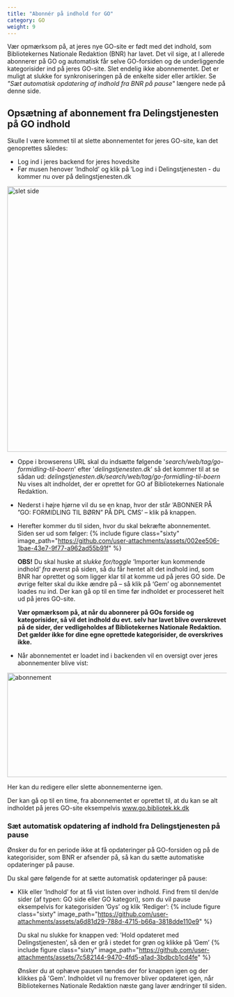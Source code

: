 ```yaml
---
title: "Abonnér på indhold for GO"
category: GO
weight: 9
---
```


Vær opmærksom på, at jeres nye GO-site er født med det indhold, som Bibliotekernes Nationale Redaktion (BNR) har lavet. Det vil sige, at I allerede abonnerer på GO og automatisk får selve GO-forsiden og de underliggende kategorisider ind på jeres GO-site. Slet endelig ikke abonnementet. Det er muligt at slukke for synkroniseringen på de enkelte sider eller artikler. Se *"Sæt automatisk opdatering af indhold fra BNR på pause"* længere nede på denne side. 


## Opsætning af abonnement fra Delingstjenesten på GO indhold
Skulle I være kommet til at slette abonnementet for jeres GO-site, kan det genoprettes således: 
- Log ind i jeres backend for jeres hovedsite
- Før musen henover ’Indhold’ og klik på ’Log ind i Delingstjenesten - du kommer nu over på delingstjenesten.dk
 <img width="1375" height="608" alt="slet side" src="https://github.com/user-attachments/assets/67989345-e8f2-4c33-8532-348ed75a8094" />


- Oppe i browserens URL skal du indsætte følgende '*search/web/tag/go-formidling-til-boern*' efter '*delingstjenesten.dk*' så det kommer til at se sådan ud: *delingstjenesten.dk/search/web/tag/go-formidling-til-boern* Nu vises alt indholdet, der er oprettet for GO af Bibliotekernes Nationale Redaktion. 
- Nederst i højre hjørne vil du se en knap, hvor der står ’ABONNER PÅ ”GO: FORMIDLING TIL BØRN” PÅ DPL CMS’ – klik på knappen. 
- Herefter kommer du til siden, hvor du skal bekræfte abonnementet. Siden ser ud som følger:
  {% include figure class="sixty" image_path="https://github.com/user-attachments/assets/002ee506-1bae-43e7-9f77-a962ad55b91f" %}

  **OBS!** Du skal huske at *slukke for/toggle* ’Importer kun kommende indhold’ *fra* øverst på siden, så du får hentet alt det indhold ind, som BNR har oprettet og som ligger klar til at komme ud på jeres GO side. 
De øvrige felter skal du ikke ændre på – så klik på ‘Gem’ og abonnementet loades nu ind. Der kan gå op til en time før indholdet er processeret helt ud på jeres GO-site. 

  **Vær opmærksom på, at når du abonnerer på GOs forside og kategorisider, så vil det indhold du evt. selv har lavet blive overskrevet på de sider, der vedligeholdes af Bibliotekernes Nationale Redaktion. Det gælder ikke for dine egne oprettede kategorisider, de overskrives ikke.** 

- Når abonnementet er loadet ind i backenden vil en oversigt over jeres abonnementer blive vist:
 <img width="907" height="239" alt="abonnement" src="https://github.com/user-attachments/assets/29f4428d-7094-4ae0-9d1b-61968a3838ea" />

  Her kan du redigere eller slette abonnementerne igen.

  Der kan gå op til en time, fra abonnementet er oprettet til, at du kan se alt indholdet på jeres GO-site eksempelvis www.go.bibliotek.kk.dk



### Sæt automatisk opdatering af indhold fra Delingstjenesten på pause 
Ønsker du for en periode ikke at få opdateringer på GO-forsiden og på de kategorisider, som BNR er afsender på, så kan du sætte automatiske opdateringer på pause. 

Du skal gøre følgende for at sætte automatisk opdateringer på pause: 
-	Klik eller ’Indhold’ for at få vist listen over indhold. Find frem til den/de sider (af typen: GO side eller GO kategori), som du vil pause eksempelvis for kategorisiden ’Gys’ og klik ’Rediger’:
    {% include figure class="sixty" image_path="https://github.com/user-attachments/assets/a6d81d29-788d-4715-b66a-3818dde110e9" %}

    Du skal nu slukke for knappen ved: ’Hold opdateret med Delingstjenesten’, så den er grå i stedet for grøn og klikke på ’Gem’
  	{% include figure class="sixty" image_path="https://github.com/user-attachments/assets/7c582144-9470-4fd5-a1ad-3bdbcb1cd4fe" %}

    Ønsker du at ophæve pausen tændes der for knappen igen og der klikkes på 'Gem'. Indholdet vil nu fremover bliver opdateret igen, når Bibliotekernes Nationale Redaktion næste gang laver ændringer til siden.



